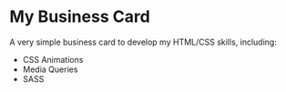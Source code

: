 # My Business Card

A very simple business card to develop my HTML/CSS skills, including:
- CSS Animations
- Media Queries
- SASS 